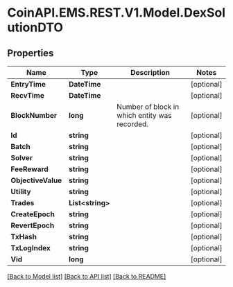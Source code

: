 # CoinAPI.EMS.REST.V1.Model.DexSolutionDTO

## Properties

Name | Type | Description | Notes
------------ | ------------- | ------------- | -------------
**EntryTime** | **DateTime** |  | [optional] 
**RecvTime** | **DateTime** |  | [optional] 
**BlockNumber** | **long** | Number of block in which entity was recorded. | [optional] 
**Id** | **string** |  | [optional] 
**Batch** | **string** |  | [optional] 
**Solver** | **string** |  | [optional] 
**FeeReward** | **string** |  | [optional] 
**ObjectiveValue** | **string** |  | [optional] 
**Utility** | **string** |  | [optional] 
**Trades** | **List&lt;string&gt;** |  | [optional] 
**CreateEpoch** | **string** |  | [optional] 
**RevertEpoch** | **string** |  | [optional] 
**TxHash** | **string** |  | [optional] 
**TxLogIndex** | **string** |  | [optional] 
**Vid** | **long** |  | [optional] 

[[Back to Model list]](../README.md#documentation-for-models) [[Back to API list]](../README.md#documentation-for-api-endpoints) [[Back to README]](../README.md)


